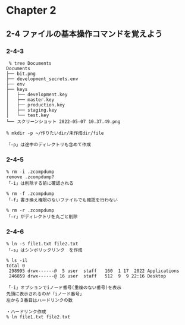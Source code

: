 # Chapter 2

## 2-4 ファイルの基本操作コマンドを覚えよう
### 2-4-3
```
 % tree Documents   
Documents
├── bit.png
├── development_secrets.env
├── env
├── keys
│   ├── development.key
│   ├── master.key
│   ├── production.key
│   ├── staging.key
│   └── test.key
└── スクリーンショット 2022-05-07 10.37.49.png
```

```
% mkdir -p ~/作りたいdir/未作成dir/file

「-p」は途中のディレクトリも含めて作成
```

### 2-4-5
```
% rm -i .zcompdump
remove .zcompdump? 
「-i」は削除する前に確認される
```
```
% rm -f .zcompdump
「-f」書き換え権限のないファイルでも確認を行わない
```
```
% rm -r .zcompdump
「-r」がディレクトリを丸ごと削除
```

### 2-4-6
```
% ln -s file1.txt file2.txt
「-s」はシンボリックリンク　を作成
```
```
% ls -il
total 0
 298995 drwx------@  5 user  staff   160  1 17  2022 Applications
 246859 drwx------@ 16 user  staff   512  9  9 22:16 Desktop

「-i」オプションでiノード番号(重複のない番号)を表示
先頭に表示されるのが「iノード番号」
左から３番目はハードリンクの数

・ハードリンク作成
% ln file1.txt file2.txt
```




